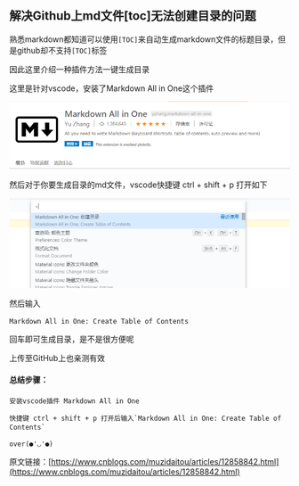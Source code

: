 ## 解决Github上md文件[toc]无法创建目录的问题

熟悉markdown都知道可以使用`[TOC]`来自动生成markdown文件的标题目录，但是github却不支持`[TOC]`标签

因此这里介绍一种插件方法一键生成目录

这里是针对vscode，安装了Markdown All in One这个插件

![](assets/1517624-20200509170332428-1322712880.png)

然后对于你要生成目录的md文件，vscode快捷键 ctrl + shift + p 打开如下

![](assets/1517624-20200509170532831-750031649.png)

然后输入 

```
Markdown All in One: Create Table of Contents
```

回车即可生成目录，是不是很方便呢 

上传至GitHub上也亲测有效

#### 总结步骤：

```
安装vscode插件 Markdown All in One
```

```
快捷键 ctrl + shift + p 打开后输入`Markdown All in One: Create Table of Contents`
```

```
over(●'◡'●)
```

原文链接：[https://www.cnblogs.com/muzidaitou/articles/12858842.html](https://www.cnblogs.com/muzidaitou/articles/12858842.html)

